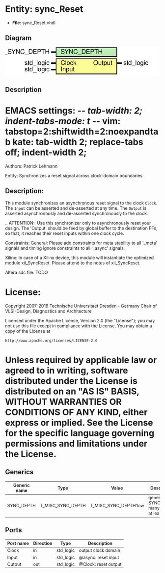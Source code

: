 # Entity: sync_Reset

- **File**: sync_Reset.vhdl
## Diagram

![Diagram](sync_Reset.svg "Diagram")
## Description

 EMACS settings: -*-  tab-width: 2; indent-tabs-mode: t -*-
 vim: tabstop=2:shiftwidth=2:noexpandtab
 kate: tab-width 2; replace-tabs off; indent-width 2;
 =============================================================================
 Authors:         Patrick Lehmann

 Entity:          Synchronizes a reset signal across clock-domain boundaries

 Description:
 -------------------------------------
 This module synchronizes an asynchronous reset signal to the clock
 ``Clock``. The ``Input`` can be asserted and de-asserted at any time.
 The ``Output`` is asserted asynchronously and de-asserted synchronously
 to the clock.

 .. ATTENTION::
    Use this synchronizer only to asynchronously reset your design.
    The 'Output' should be feed by global buffer to the destination FFs, so
    that, it reaches their reset inputs within one clock cycle.

 Constraints:
   General:
     Please add constraints for meta stability to all '_meta' signals and
     timing ignore constraints to all '_async' signals.

   Xilinx:
     In case of a Xilinx device, this module will instantiate the optimized
     module xil_SyncReset. Please attend to the notes of xil_SyncReset.

   Altera sdc file:
     TODO

 License:
 =============================================================================
 Copyright 2007-2016 Technische Universitaet Dresden - Germany
                     Chair of VLSI-Design, Diagnostics and Architecture

 Licensed under the Apache License, Version 2.0 (the "License");
 you may not use this file except in compliance with the License.
 You may obtain a copy of the License at

    http://www.apache.org/licenses/LICENSE-2.0

 Unless required by applicable law or agreed to in writing, software
 distributed under the License is distributed on an "AS IS" BASIS,
 WITHOUT WARRANTIES OR CONDITIONS OF ANY KIND, either express or implied.
 See the License for the specific language governing permissions and
 limitations under the License.
 =============================================================================
## Generics

| Generic name | Type              | Value                 | Description                                  |
| ------------ | ----------------- | --------------------- | -------------------------------------------- |
| SYNC_DEPTH   | T_MISC_SYNC_DEPTH | T_MISC_SYNC_DEPTH'low |  generate SYNC_DEPTH many stages, at least 2 |
## Ports

| Port name | Direction | Type      | Description                   |
| --------- | --------- | --------- | ----------------------------- |
| Clock     | in        | std_logic |  <Clock>  output clock domain |
| Input     | in        | std_logic |  @async:  reset input         |
| Output    | out       | std_logic |  @Clock:  reset output        |
